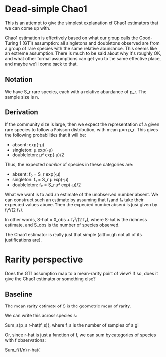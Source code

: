 Dead-simple Chao1
=================

This is an attempt to give the simplest explanation of Chao1 estimators that we can come up with.

Chao1 estimation is effectively based on what our group calls the Good-Turing 1 (GT1) assumption: all singletons and doubletons observed are from a group of rare species with the same relative abundance. This seems like an extreme assumption. There is much to be said about why it's roughly OK, and what other formal assumptions can get you to the same effective place, and maybe we'll come back to that.

Notation
--------

We have S_r rare species, each with a relative abundance of p_r. The sample size is n. 

Derivation
----------

If the community size is large, then we expect the representation of a given rare species to follow a Poisson distribution, with mean μ=n p_r. This gives the following probabilities that it will be:

* absent: exp(-μ)
* singleton: μ exp(-μ)
* doubleleton: μ² exp(-μ)/2

Thus, the expected _number_ of species in these categories are:

* absent: f₀ = S_r exp(-μ)
* singleton: f₁ = S_r μ exp(-μ)
* doubleleton: f₂ = S_r μ² exp(-μ)/2

What we want is to add an estimate of the unobserved number absent. We can construct such an estimate by assuming that f₁ and f₂ take their expected values above. Then the expected number absent is just given by f₁²/(2 f₂). 

In other words, S-hat = S_obs +  f₁²/(2 f₂), where S-hat is the richness estimate, and S_obs is the number of species observed. 

The Chao1 estimator is really just that simple (although not all of its justifications are).

Rarity perspective
==================

Does the GT1 assumption map to a mean-rarity point of view? If so, does it give the Chao1 estimator or something else?

Baseline
--------

The mean rarity estimate of S is the geometric mean of rarity.

We can write this across species s:

Sum_s{p_s r-hat(f_s)}, where f_s is the number of samples of a gi

Or, since r-hat is just a function of f, we can sum by categories of species with f observations:

Sum_f{f/n) r-hat(
